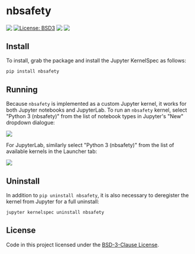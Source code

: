 nbsafety
========

<a href="https://github.com/runtime-jupyter-safety/nbsafety/actions"><img src="https://github.com/runtime-jupyter-safety/nbsafety/workflows/master/badge.svg" align="center" /></a>
<a href="https://opensource.org/licenses/BSD-3-Clause"><img src="https://img.shields.io/badge/License-BSD3-maroon.svg" alt="License: BSD3" align="center" /></a>
<a href="https://pypi.org/project/nbsafety/"><img src="https://img.shields.io/pypi/v/nbsafety.svg" align="center" /></a>
<img src="https://img.shields.io/pypi/pyversions/nbsafety.svg" align="center" />

Install
-------
To install, grab the package and install the Jupyter KernelSpec as follows:
```
pip install nbsafety
```

Running
-------

Because `nbsafety` is implemented as a custom Jupyter kernel, it works for
both Jupyter notebooks and JupyterLab.
To run an `nbsafety` kernel, select "Python 3 (nbsafety)" from the list
of notebook types in Jupyter's "New" dropdown dialogue:

![](img/nbsafety-notebook.png)

For JupyterLab, similarly select "Python 3 (nbsafety)" from the list
of available kernels in the Launcher tab:

![](img/nbsafety-lab.png)

Uninstall
---------
In addition to `pip uninstall nbsafety`, it is also necessary
to deregister the kernel from Jupyter for a full uninstall:
```
jupyter kernelspec uninstall nbsafety
```

License
-------
Code in this project licensed under the [BSD-3-Clause License](https://opensource.org/licenses/BSD-3-Clause).

